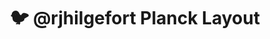 ---
layout: layouts/keymapdb_entry.njk
OS: ['MacOS', 'Linux']
keymapAuthor: rjhilgefort
firmware: QMK
hasHomeRowMods: False
hasLetterOnThumb: False
keymapImage: https://i.imgur.com/elygxAb.jpg
imageDate: idk
keyCount: 48
keyboard: Planck
baseLayouts: ["QWERTY"]
languages: ['English']
layerCount: 5
title: "🐦 @rjhilgefort Planck Layout"
isSplit: False
stagger: ortholinear
summary: 
keymapUrl: https://github.com/rjhilgefort/qmk_firmware/tree/master/keyboards/planck/keymaps/rjhilgefort
writeup: https://github.com/rjhilgefort/qmk_firmware/tree/master/keyboards/planck/keymaps/rjhilgefort/readme.md
---